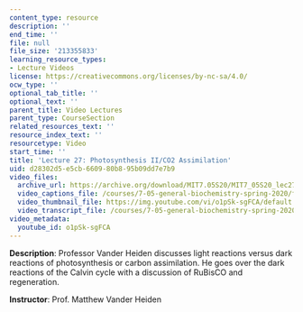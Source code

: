 ```yaml
---
content_type: resource
description: ''
end_time: ''
file: null
file_size: '213355833'
learning_resource_types:
- Lecture Videos
license: https://creativecommons.org/licenses/by-nc-sa/4.0/
ocw_type: ''
optional_tab_title: ''
optional_text: ''
parent_title: Video Lectures
parent_type: CourseSection
related_resources_text: ''
resource_index_text: ''
resourcetype: Video
start_time: ''
title: 'Lecture 27: Photosynthesis II/CO2 Assimilation'
uid: d28302d5-e5cb-6609-80b8-95b09dd7e7b9
video_files:
  archive_url: https://archive.org/download/MIT7.05S20/MIT7_05S20_lec27_300k.mp4
  video_captions_file: /courses/7-05-general-biochemistry-spring-2020/f01baf93025c5af28f524546545060fe_o1pSk-sgFCA.vtt
  video_thumbnail_file: https://img.youtube.com/vi/o1pSk-sgFCA/default.jpg
  video_transcript_file: /courses/7-05-general-biochemistry-spring-2020/6251e9e8b62c1fac5747c097fcec4cd8_o1pSk-sgFCA.pdf
video_metadata:
  youtube_id: o1pSk-sgFCA
---
```


**Description**: Professor Vander Heiden discusses light reactions versus dark reactions of photosynthesis or carbon assimilation. He goes over the dark reactions of the Calvin cycle with a discussion of RuBisCO and regeneration. 

**Instructor**: Prof. Matthew Vander Heiden

